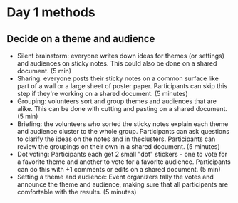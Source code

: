 # Day 1 methods

## Decide on a theme and audience

- Silent brainstorm: everyone writes down ideas for themes (or settings) and audiences on sticky notes. This could also be done on a shared document. (5 min)
- Sharing: everyone posts their sticky notes on a common surface like part of a wall or a large sheet of poster paper. Participants can skip this step if they're working on a shared document. (5 minutes)
- Grouping: volunteers sort and group themes and audiences that are alike. This can be done with cutting and pasting on a shared document. (5 min)
- Briefing: the volunteers who sorted the sticky notes explain each theme and audience cluster to the whole group. Participants can ask questions to clarify the ideas on the notes and in theclusters. Participants can review the groupings on their own in a shared document. (5 minutes)
- Dot voting: Participants each get 2 small "dot" stickers - one to vote for a favorite theme and another to vote for a favorite audience.  Participants can do this with +1 comments or edits on a shared document. (5 min)
- Setting a theme and audience: Event organizers tally the votes and announce the theme and audience, making sure that all participants are comfortable with the results. (5 minutes)
